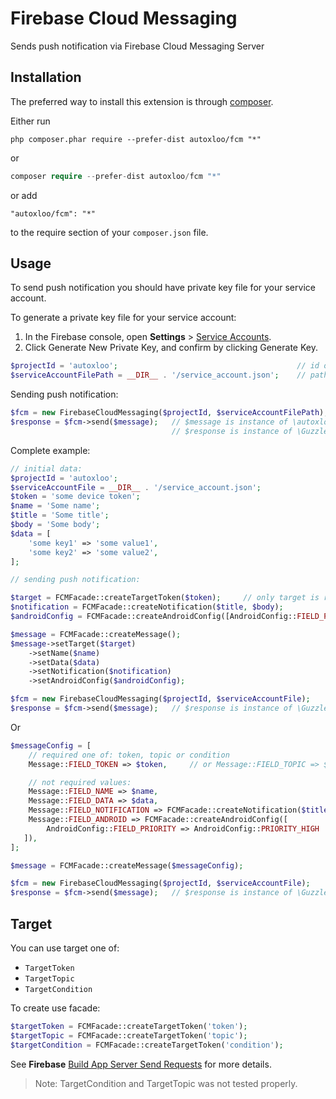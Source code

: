 Firebase Cloud Messaging
========================
Sends push notification via Firebase Cloud Messaging Server

Installation
------------

The preferred way to install this extension is through [composer](http://getcomposer.org/download/).

Either run

```
php composer.phar require --prefer-dist autoxloo/fcm "*"
```

or

```php
composer require --prefer-dist autoxloo/fcm "*"
```

or add

```
"autoxloo/fcm": "*"
```

to the require section of your `composer.json` file.

Usage
-----

To send push notification you should have private key file for your service account.

To generate a private key file for your service account:

1. In the Firebase console, open **Settings** > [Service Accounts](https://console.firebase.google.com/project/_/settings/serviceaccounts/adminsdk).
1. Click Generate New Private Key, and confirm by clicking Generate Key.

```php
$projectId = 'autoxloo';                                        // id of your project created in firebase console
$serviceAccountFilePath = __DIR__ . '/service_account.json';    // path to your generated private key file for your service account
```

Sending push notification:

```php
$fcm = new FirebaseCloudMessaging($projectId, $serviceAccountFilePath);
$response = $fcm->send($message);   // $message is instance of \autoxloo\fcm\message\Message
                                    // $response is instance of \GuzzleHttp\Psr7\Response
```

Complete example:

```php
// initial data:
$projectId = 'autoxloo';
$serviceAccountFile = __DIR__ . '/service_account.json';
$token = 'some device token';
$name = 'Some name';
$title = 'Some title';
$body = 'Some body';
$data = [
    'some key1' => 'some value1',
    'some key2' => 'some value2',
]; 

// sending push notification:

$target = FCMFacade::createTargetToken($token);     // only target is required
$notification = FCMFacade::createNotification($title, $body);
$androidConfig = FCMFacade::createAndroidConfig([AndroidConfig::FIELD_PRIORITY => AndroidConfig::PRIORITY_HIGH]);

$message = FCMFacade::createMessage();
$message->setTarget($target)
    ->setName($name)
    ->setData($data)
    ->setNotification($notification)
    ->setAndroidConfig($androidConfig);

$fcm = new FirebaseCloudMessaging($projectId, $serviceAccountFile);
$response = $fcm->send($message);   // $response is instance of \GuzzleHttp\Psr7\Response
```

Or

```php
$messageConfig = [
    // required one of: token, topic or condition
    Message::FIELD_TOKEN => $token,     // or Message::FIELD_TOPIC => $topic or Message::FIELD_CONDITION => $condition

    // not required values:
    Message::FIELD_NAME => $name,
    Message::FIELD_DATA => $data,
    Message::FIELD_NOTIFICATION => FCMFacade::createNotification($title, $body),
    Message::FIELD_ANDROID => FCMFacade::createAndroidConfig([
        AndroidConfig::FIELD_PRIORITY => AndroidConfig::PRIORITY_HIGH
   ]),
];

$message = FCMFacade::createMessage($messageConfig);

$fcm = new FirebaseCloudMessaging($projectId, $serviceAccountFile);
$response = $fcm->send($message);   // $response is instance of \GuzzleHttp\Psr7\Response
```

Target
------

You can use target one of:
- `TargetToken`
- `TargetTopic`
- `TargetCondition`

To create use facade:

```php
$targetToken = FCMFacade::createTargetToken('token');
$targetTopic = FCMFacade::createTargetToken('topic');
$targetCondition = FCMFacade::createTargetToken('condition');
```

See **Firebase** [Build App Server Send Requests](https://firebase.google.com/docs/cloud-messaging/send-message)
for more details.

>Note: TargetCondition and TargetTopic was not tested properly.
